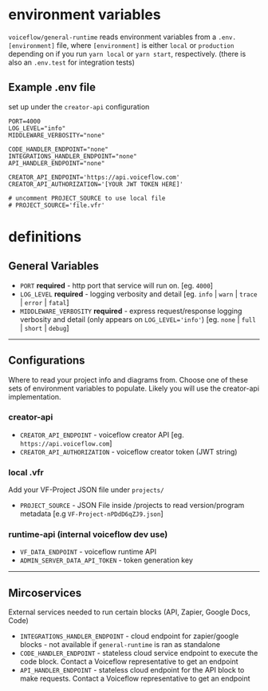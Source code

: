 # environment variables

`voiceflow/general-runtime` reads environment variables from a `.env.[environment]` file, where `[environment]` is either `local` or `production` depending on if you run `yarn local` or `yarn start`, respectively. (there is also an `.env.test` for integration tests)

## Example .env file

set up under the `creator-api` configuration

```
PORT=4000
LOG_LEVEL="info"
MIDDLEWARE_VERBOSITY="none"

CODE_HANDLER_ENDPOINT="none"
INTEGRATIONS_HANDLER_ENDPOINT="none"
API_HANDLER_ENDPOINT="none"

CREATOR_API_ENDPOINT='https://api.voiceflow.com'
CREATOR_API_AUTHORIZATION='[YOUR JWT TOKEN HERE]'

# uncomment PROJECT_SOURCE to use local file
# PROJECT_SOURCE='file.vfr'
```

# definitions

## General Variables

- `PORT` **required** - http port that service will run on. [eg. `4000`]
- `LOG_LEVEL` **required** - logging verbosity and detail [eg. `info` | `warn` | `trace` | `error` | `fatal`]
- `MIDDLEWARE_VERBOSITY` **required** - express request/response logging verbosity and detail (only appears on `LOG_LEVEL='info'`) [eg. `none` | `full` | `short` | `debug`]

---

## Configurations

Where to read your project info and diagrams from. Choose one of these sets of environment variables to populate. Likely you will use the creator-api implementation.

### creator-api

- `CREATOR_API_ENDPOINT` - voiceflow creator API [eg. `https://api.voiceflow.com`]
- `CREATOR_API_AUTHORIZATION` - voiceflow creator token (JWT string)

### local .vfr

Add your VF-Project JSON file under `projects/`

- `PROJECT_SOURCE` - JSON File inside /projects to read version/program metadata [e.g `VF-Project-nPDdD6qZJ9.json`]

### runtime-api (internal voiceflow dev use)

- `VF_DATA_ENDPOINT` - voiceflow runtime API
- `ADMIN_SERVER_DATA_API_TOKEN` - token generation key

---

## Mircoservices

External services needed to run certain blocks (API, Zapier, Google Docs, Code)

- `INTEGRATIONS_HANDLER_ENDPOINT` - cloud endpoint for zapier/google blocks - not available if `general-runtime` is ran as standalone
- `CODE_HANDLER_ENDPOINT` - stateless cloud service endpoint to execute the code block. Contact a Voiceflow representative to get an endpoint
- `API_HANDLER_ENDPOINT` - stateless cloud endpoint for the API block to make requests. Contact a Voiceflow representative to get an endpoint
